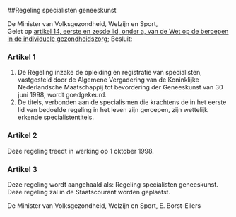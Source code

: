 <meta http-equiv='Content-Type' content='text/html; charset=utf-8' />

##Regeling specialisten geneeskunst 

De Minister van Volksgezondheid, Welzijn en Sport,  
Gelet op [artikel 14, eerste en zesde lid, onder a, van de Wet op de beroepen in de individuele gezondheidszorg](../../../../../wet/wet/op/de/beroepen/in/de/individuele/gezondheidszorg/BWBR0006251/README.md);
Besluit:     

### Artikel  1  

1.  De Regeling inzake de opleiding en registratie van specialisten, vastgesteld door de Algemene Vergadering van de Koninklijke Nederlandsche Maatschappij tot bevordering der Geneeskunst van 30 juni 1998, wordt goedgekeurd.   
2.  De titels, verbonden aan de specialismen die krachtens de in het eerste lid van bedoelde regeling in het leven zijn geroepen, zijn wettelijk erkende specialistentitels.   

### Artikel  2  

Deze regeling treedt in werking op 1 oktober 1998.  

### Artikel  3  

Deze regeling wordt aangehaald als: Regeling specialisten geneeskunst. 
Deze regeling zal in de Staatscourant worden geplaatst.   

De 
Minister van Volksgezondheid, Welzijn en Sport, 
E.  Borst-Eilers      
